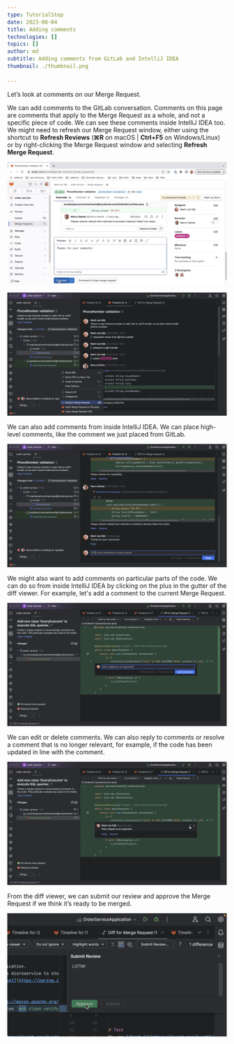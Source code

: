 ```yaml
---
type: TutorialStep
date: 2023-08-04
title: Adding comments
technologies: []
topics: []
author: md
subtitle: Adding comments from GitLab and IntelliJ IDEA
thumbnail: ./thumbnail.png

---
```


Let’s look at comments on our Merge Request.

We can add comments to the GitLab conversation. Comments on this page are comments that apply to the Merge Request as a whole, and not a specific piece of code. We can see these comments inside IntelliJ IDEA too. We might need to refresh our Merge Request window, either using the shortcut to **Refresh Reviews** (**⌘R** on macOS | **Ctrl+F5** on Windows/Linux) or by right-clicking the Merge Request window and selecting **Refresh Merge Request**.

![Comment from GitLab](comment-from-gitlab.png)

![Refresh reviews](refresh-reviews.png)

We can also add comments from inside IntelliJ IDEA. We can place high-level comments, like the comment we just placed from GitLab.

![Comment from IntelliJ IDEA](comment-from-intellij-idea.png)

We might also want to add comments on particular parts of the code. We can do so from inside IntelliJ IDEA by clicking on the plus in the gutter of the diff viewer. For example, let's add a comment to the current Merge Request.

![Inline comment](inline-comment.png)

We can edit or delete comments. We can also reply to comments or resolve a comment that is no longer relevant, for example, if the code has been updated in line with the comment.

![Working with comments](edit.png)

From the diff viewer, we can submit our review and approve the Merge Request if we think it’s ready to be merged.

![Submit Review and Approve](approve.png)
